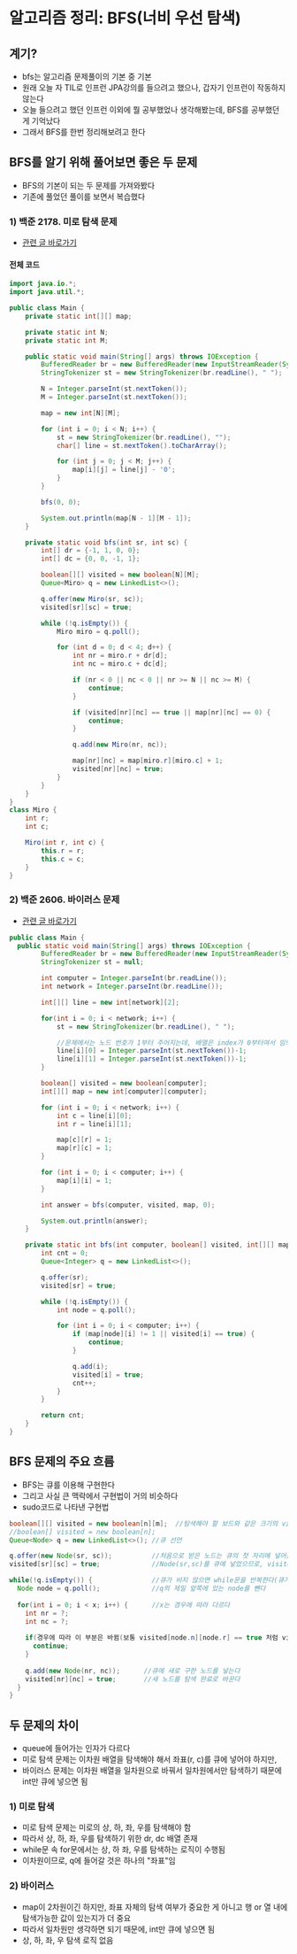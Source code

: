 # 알고리즘 정리: BFS(너비 우선 탐색)
## 계기?
- bfs는 알고리즘 문제풀이의 기본 중 기본
- 원래 오늘 자 TIL로 인프런 JPA강의를 들으려고 했으나, 갑자기 인프런이 작동하지 않는다
- 오늘 들으려고 했던 인프런 이외에 뭘 공부했었나 생각해봤는데, BFS를 공부했던 게 기억났다
- 그래서 BFS를 한번 정리해보려고 한다

## BFS를 알기 위해 풀어보면 좋은 두 문제
- BFS의 기본이 되는 두 문제를 가져와봤다
- 기존에 풀었던 풀이를 보면서 복습했다
### 1) 백준 2178. 미로 탐색 문제
- [관련 글 바로가기](https://velog.io/@fantastik/29)
#### 전체 코드
``` java
import java.io.*;
import java.util.*;

public class Main {
    private static int[][] map;

    private static int N;
    private static int M;

    public static void main(String[] args) throws IOException {
        BufferedReader br = new BufferedReader(new InputStreamReader(System.in));
        StringTokenizer st = new StringTokenizer(br.readLine(), " ");

        N = Integer.parseInt(st.nextToken());
        M = Integer.parseInt(st.nextToken());

        map = new int[N][M];

        for (int i = 0; i < N; i++) {
            st = new StringTokenizer(br.readLine(), "");
            char[] line = st.nextToken().toCharArray();

            for (int j = 0; j < M; j++) {
                map[i][j] = line[j] - '0';
            }
        }

        bfs(0, 0);

        System.out.println(map[N - 1][M - 1]);
    }

    private static void bfs(int sr, int sc) {
        int[] dr = {-1, 1, 0, 0};
        int[] dc = {0, 0, -1, 1};

        boolean[][] visited = new boolean[N][M];
        Queue<Miro> q = new LinkedList<>();

        q.offer(new Miro(sr, sc));
        visited[sr][sc] = true;

        while (!q.isEmpty()) {
            Miro miro = q.poll();

            for (int d = 0; d < 4; d++) {
                int nr = miro.r + dr[d];
                int nc = miro.c + dc[d];

                if (nr < 0 || nc < 0 || nr >= N || nc >= M) {
                    continue;
                }

                if (visited[nr][nc] == true || map[nr][nc] == 0) {
                    continue;
                }

                q.add(new Miro(nr, nc));

                map[nr][nc] = map[miro.r][miro.c] + 1;
                visited[nr][nc] = true;
            }
        }
    }
}
class Miro {
    int r;
    int c;

    Miro(int r, int c) {
        this.r = r;
        this.c = c;
    }
}
```
### 2) 백준 2606. 바이러스 문제
- [관련 글 바로가기](https://velog.io/@fantastik/30)
``` java
public class Main {
  public static void main(String[] args) throws IOException {
        BufferedReader br = new BufferedReader(new InputStreamReader(System.in));
        StringTokenizer st = null;

        int computer = Integer.parseInt(br.readLine());
        int network = Integer.parseInt(br.readLine());

        int[][] line = new int[network][2];

        for(int i = 0; i < network; i++) {
            st = new StringTokenizer(br.readLine(), " ");

            //문제에서는 노드 번호가 1부터 주어지는데, 배열은 index가 0부터여서 임의로 1을 빼준다
            line[i][0] = Integer.parseInt(st.nextToken())-1;
            line[i][1] = Integer.parseInt(st.nextToken())-1;
        }

        boolean[] visited = new boolean[computer];
        int[][] map = new int[computer][computer];

        for (int i = 0; i < network; i++) {
            int c = line[i][0];
            int r = line[i][1];

            map[c][r] = 1;
            map[r][c] = 1;
        }

        for (int i = 0; i < computer; i++) {
            map[i][i] = 1;
        }

        int answer = bfs(computer, visited, map, 0);

        System.out.println(answer);
    }

    private static int bfs(int computer, boolean[] visited, int[][] map, int sr) {
        int cnt = 0;
        Queue<Integer> q = new LinkedList<>();

        q.offer(sr);
        visited[sr] = true;

        while (!q.isEmpty()) {
            int node = q.poll();

            for (int i = 0; i < computer; i++) {
                if (map[node][i] != 1 || visited[i] == true) {
                    continue;
                }

                q.add(i);
                visited[i] = true;
                cnt++;
            }
        }

        return cnt;
    }
}
```

## BFS 문제의 주요 흐름
- BFS는 큐를 이용해 구현한다
- 그리고 사실 큰 맥락에서 구현법이 거의 비슷하다
- sudo코드로 나타낸 구현법
``` java
boolean[][] visited = new boolean[n][m];  //탐색해야 할 보드와 같은 크기의 visited배열 선언, 큐가 "탐색했는지"여부 확인
//boolean[] visited = new boolean[n];
Queue<Node> q = new LinkedList<>(); //큐 선언

q.offer(new Node(sr, sc));          //처음으로 받은 노드는 큐의 첫 자리에 넣어준다
visited[sr][sc] = true;             //Node(sr,sc)를 큐에 넣었으므로, visited배열의 (sr, sc)자리를 true로 바꿔준다

while(!q.isEmpty()) {               //큐가 비지 않으면 while문을 반복한다(큐가 비었으면 while문 더이상 돌지 않음)
  Node node = q.poll();             //q의 제일 앞쪽에 있는 node를 뺀다
  
  for(int i = 0; i < x; i++) {      //x는 경우에 따라 다르다
    int nr = ?;
    int nc = ?;
    
    if(경우에 따라 이 부분은 바뀜(보통 visited[node.n][node.r] == true 처럼 visited배열 큐의 탐색 여부 판단로직은 반드시 포함됨)) {
      continue;
    }
  
    q.add(new Node(nr, nc));      //큐에 새로 구한 노드를 넣는다
    visited[nr][nc] = true;       //새 노드를 탐색 완료로 바꾼다
  }
}
```

## 두 문제의 차이
- queue에 들어가는 인자가 다르다
- 미로 탐색 문제는 이차원 배열을 탐색해야 해서 좌표(r, c)를 큐에 넣어야 하지만,
- 바이러스 문제는 이차원 배열을 일차원으로 바꿔서 일차원에서만 탐색하기 때문에 int만 큐에 넣으면 됨
### 1) 미로 탐색
- 미로 탐색 문제는 미로의 상, 하, 좌, 우를 탐색해야 함
- 따라서 상, 하, 좌, 우를 탐색하기 위한 dr, dc 배열 존재
- while문 속 for문에서는 상, 하 좌, 우를 탐색하는 로직이 수행됨
- 이차원이므로, q에 들어갈 것은 하나의 "좌표"임

### 2) 바이러스
- map이 2차원이긴 하지만, 좌표 자체의 탐색 여부가 중요한 게 아니고 행 or 열 내에 탐색가능한 값이 있는지가 더 중요
- 따라서 일차원만 생각하면 되기 때문에, int만 큐에 넣으면 됨
- 상, 하, 좌, 우 탐색 로직 없음
